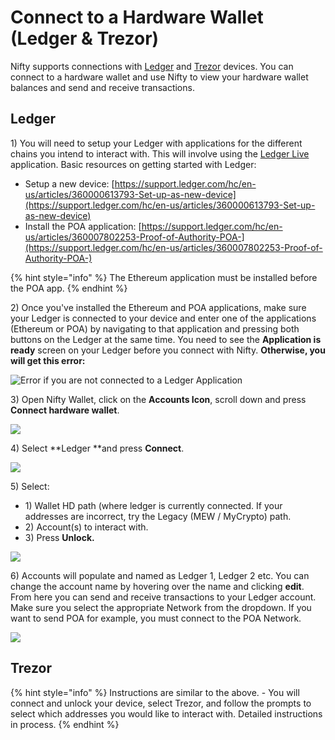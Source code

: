 # Connect to a Hardware Wallet (Ledger & Trezor)

Nifty supports connections with [Ledger](https://www.ledger.com) and [Trezor](https://trezor.io) devices. You can connect to a hardware wallet and use Nifty to view your hardware wallet balances and send and receive transactions.

## Ledger

1\) You will need to setup your Ledger with applications for the different chains you intend to interact with. This will involve using the [Ledger Live](https://www.ledger.com/ledger-live/) application. Basic resources on getting started with Ledger:

* Setup a new device: [https://support.ledger.com/hc/en-us/articles/360000613793-Set-up-as-new-device](https://support.ledger.com/hc/en-us/articles/360000613793-Set-up-as-new-device)
* Install the POA application: [https://support.ledger.com/hc/en-us/articles/360007802253-Proof-of-Authority-POA-](https://support.ledger.com/hc/en-us/articles/360007802253-Proof-of-Authority-POA-)

{% hint style="info" %}
The Ethereum application must be installed before the POA app.
{% endhint %}

2\) Once you've installed the Ethereum and POA applications, make sure your Ledger is connected to your device and enter one of the applications (Ethereum or POA) by navigating to that application and pressing both buttons on the Ledger at the same time. You need to see the **Application is ready** screen on your Ledger before you connect with Nifty. **Otherwise, you will get this error:**

![Error if you are not connected to a Ledger Application](../../.gitbook/assets/error-1.png)

3\) Open Nifty Wallet, click on the **Accounts Icon**, scroll down and press **Connect hardware wallet**.&#x20;

![](../../.gitbook/assets/connect-3.png)

4\) Select **Ledger **and press **Connect**.

![](../../.gitbook/assets/connect\_to\_ledger.png)

5\) Select:

* 1\) Wallet HD path (where ledger is currently connected. If your addresses are incorrect, try the Legacy (MEW / MyCrypto) path.
* 2\) Account(s) to interact with.
* 3\) Press **Unlock.**

![](../../.gitbook/assets/wallet.png)



6\) Accounts will populate and named as Ledger 1, Ledger 2 etc. You can change the account name by hovering over the name and clicking **edit**. From here you can send and receive transactions to your Ledger account. Make sure you select the appropriate Network from the dropdown. If you want to send POA for example, you must connect to the POA Network.

![](../../.gitbook/assets/change\_network\_1.png)

## Trezor

{% hint style="info" %}
Instructions are similar to the above. - You will connect and unlock your device, select Trezor, and follow the prompts to select which addresses you would like to interact with. Detailed instructions in process.
{% endhint %}



